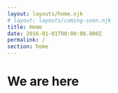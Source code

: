 ```yaml
---
layout: layouts/home.njk
# layout: layouts/coming-soon.njk
title: Home
date: 2016-01-01T00:00:00.000Z
permalink: /
section: home
---
```


# We are here